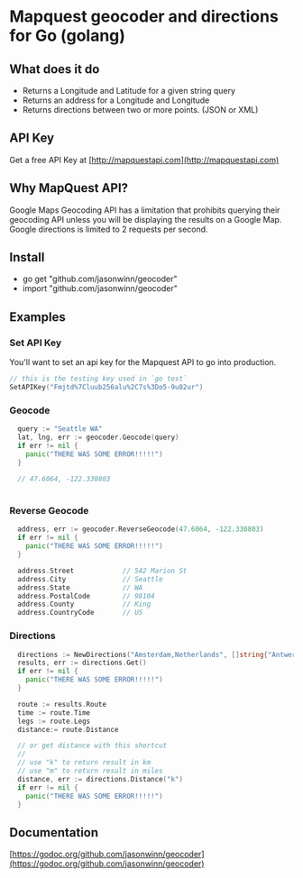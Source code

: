 Mapquest geocoder and directions for Go (golang)
================================================

## What does it do

* Returns a Longitude and Latitude for a given string query
* Returns an address for a Longitude and Longitude
* Returns directions between two or more points. (JSON or XML)

## API Key
Get a free API Key at [http://mapquestapi.com](http://mapquestapi.com)

## Why MapQuest API?
Google Maps Geocoding API has a limitation that prohibits querying their geocoding API unless you will be displaying the results on a Google Map. Google directions is limited to 2 requests per second.

## Install

* go get "github.com/jasonwinn/geocoder"
* import "github.com/jasonwinn/geocoder"
 

## Examples

### Set API Key

You'll want to set an api key for the Mapquest API to go into production.
```go
// this is the testing key used in `go test`
SetAPIKey("Fmjtd%7Cluub256alu%2C7s%3Do5-9u82ur")
```

### Geocode
```go
  query := "Seattle WA"
  lat, lng, err := geocoder.Geocode(query)
  if err != nil {
    panic("THERE WAS SOME ERROR!!!!!")
  }
  
  // 47.6064, -122.330803
 
```

### Reverse Geocode
```go
  address, err := geocoder.ReverseGeocode(47.6064, -122.330803)
  if err != nil {
    panic("THERE WAS SOME ERROR!!!!!")
  }

  address.Street 	        // 542 Marion St   
  address.City 		        // Seattle
  address.State 	        // WA
  address.PostalCode 	    // 98104 
  address.County 	        // King
  address.CountryCode       // US 

```

### Directions
```go
  directions := NewDirections("Amsterdam,Netherlands", []string{"Antwerp,Belgium"})
  results, err := directions.Get()
  if err != nil {
    panic("THERE WAS SOME ERROR!!!!!")
  }

  route := results.Route
  time := route.Time
  legs := route.Legs
  distance:= route.Distance

  // or get distance with this shortcut
  //
  // use "k" to return result in km
  // use "m" to return result in miles
  distance, err := directions.Distance("k")
  if err != nil {
    panic("THERE WAS SOME ERROR!!!!!")
  }
```

## Documentation

[https://godoc.org/github.com/jasonwinn/geocoder](https://godoc.org/github.com/jasonwinn/geocoder)

